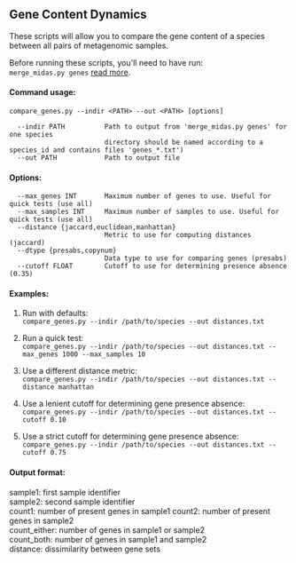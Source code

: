 ## Gene Content Dynamics

These scripts will allow you to compare the gene content of a species between all pairs of metagenomic samples.

Before running these scripts, you'll need to have run:   
`merge_midas.py genes` [read more](https://github.com/snayfach/MIDAS/blob/master/docs/merge_snvs.md).


#### Command usage:

```
compare_genes.py --indir <PATH> --out <PATH> [options]

  --indir PATH          Path to output from 'merge_midas.py genes' for one species
                        directory should be named according to a species_id and contains files 'genes_*.txt')
  --out PATH            Path to output file
```

#### Options:

```
  --max_genes INT       Maximum number of genes to use. Useful for quick tests (use all)
  --max_samples INT     Maximum number of samples to use. Useful for quick tests (use all)
  --distance {jaccard,euclidean,manhattan}
                        Metric to use for computing distances (jaccard)
  --dtype {presabs,copynum}
                        Data type to use for comparing genes (presabs)
  --cutoff FLOAT        Cutoff to use for determining presence absence (0.35)

```

#### Examples:  
1) Run with defaults:  
`compare_genes.py --indir /path/to/species --out distances.txt`

2) Run a quick test:  
`compare_genes.py --indir /path/to/species --out distances.txt --max_genes 1000 --max_samples 10`

3) Use a different distance metric:  
`compare_genes.py --indir /path/to/species --out distances.txt --distance manhattan`

4) Use a lenient cutoff for determining gene presence absence:  
`compare_genes.py --indir /path/to/species --out distances.txt --cutoff 0.10`

5) Use a strict cutoff for determining gene presence absence:  
`compare_genes.py --indir /path/to/species --out distances.txt --cutoff 0.75`

#### Output format:  
  sample1: first sample identifier  
  sample2: second sample identifier  
  count1: number of present genes in sample1
  count2: number of present genes in sample2  
  count_either: number of genes in sample1 or sample2  
  count_both: number of genes in sample1 and sample2  
  distance: dissimilarity between gene sets
